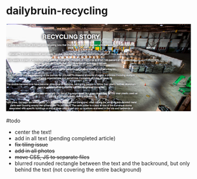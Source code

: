 dailybruin-recycling
====================

![sample photo](sample.png)

#todo

* center the text!
* add in all text (pending completed article)
* <del> fix tiling issue </del>
* <del> add in all photos </del>
* <del> move CSS, JS to separate files </del>
* blurred rounded rectangle between the text and the backround, but only behind the text (not covering the entire background)
